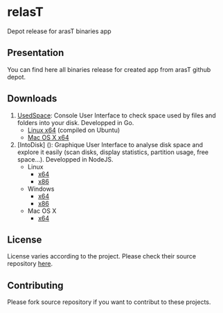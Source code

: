 relasT
=========

Depot release for arasT binaries app

Presentation
---

You can find here all binaries release for created app from arasT github depot.

Downloads
---

1. [UsedSpace](https://github.com/arasT/UsedSpace): Console User Interface to check space used by files and folders into your disk. Developped in Go.
   * [Linux x64](https://github.com/arasT/relasT/raw/master/Go/UsedSpace/Linux/x64/UsedSpace-Linux-x64-0.1.zip) (compiled on Ubuntu) 
   * [Mac OS X x64](https://github.com/arasT/relasT/raw/master/Go/UsedSpace/Mac/x64/UsedSpace-Mac-x64-0.1.zip)  
2. [IntoDisk] (): Graphique User Interface to analyse disk space and explore it easily (scan disks, display statistics, partition usage, free space...). Developped in NodeJS.
	* Linux
	   * [x64](https://github.com/arasT/relasT/raw/master/NodeJS/IntoDisk/Linux/x64/IntoDisk-linux-x64-v0.3.0.zip)
	   * [x86](https://github.com/arasT/relasT/raw/master/NodeJS/IntoDisk/Linux/x86/IntoDisk-linux-x86-v0.3.0.zip)  
	* Windows
	   * [x64](https://github.com/arasT/relasT/raw/master/NodeJS/IntoDisk/Windows/x64/IntoDisk-win32-x64-v0.3.0.zip)
	   * [x86](https://github.com/arasT/relasT/raw/master/NodeJS/IntoDisk/Windows/x86/IntoDisk-win32-x86-v0.3.0.zip)  
	* Mac OS X
	   * [x64](https://raw.githubusercontent.com/arasT/relasT/3bca48fce908bcf8e70c467ddedab855ad115b88/NodeJS/IntoDisk/Mac/x64/IntoDisk-darwin-x64-v0.3.0.zip)


License
----

License varies according to the project. Please check their source repository [here](https://github.com/arasT).

Contributing
----

Please fork source repository if you want to contribut to these projects.

